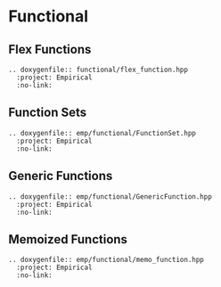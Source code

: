 # Functional

## Flex Functions

```{eval-rst}
.. doxygenfile:: functional/flex_function.hpp
  :project: Empirical
  :no-link:   
```

## Function Sets

```{eval-rst}
.. doxygenfile:: emp/functional/FunctionSet.hpp
  :project: Empirical
  :no-link:   
```

## Generic Functions

```{eval-rst}
.. doxygenfile:: emp/functional/GenericFunction.hpp
  :project: Empirical
  :no-link:   
```

## Memoized Functions

```{eval-rst}
.. doxygenfile:: emp/functional/memo_function.hpp
  :project: Empirical
  :no-link:   
```
